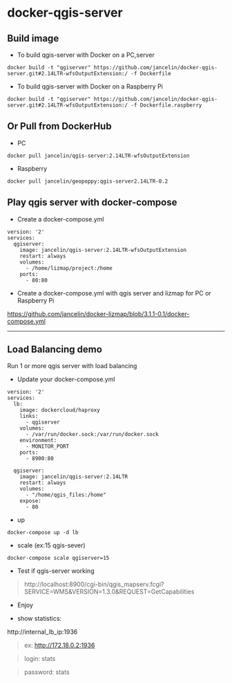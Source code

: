 # docker-qgis-server


Build image
-----------

* To build qgis-server with Docker on a PC,server

```
docker build -t "qgiserver" https://github.com/jancelin/docker-qgis-server.git#2.14LTR-wfsOutputExtension:/ -f Dockerfile
```

* To build qgis-server with Docker on a Raspberry Pi

```
docker build -t "qgiserver" https://github.com/jancelin/docker-qgis-server.git#2.14LTR-wfsOutputExtension:/ -f Dockerfile.raspberry
```

Or Pull from DockerHub
----------------------

* PC
```
docker pull jancelin/qgis-server:2.14LTR-wfsOutputExtension
```

* Raspberry

```
docker pull jancelin/geopoppy:qgis-server2.14LTR-0.2
```



Play qgis server with docker-compose
------------------------------------------
* Create a docker-compose.yml

```
version: '2'
services:
  qgiserver:
    image: jancelin/qgis-server:2.14LTR-wfsOutputExtension
    restart: always
    volumes:
      - /home/lizmap/project:/home
    ports:
      - 80:80
```


* Create a docker-compose.yml with qgis server and lizmap for PC or Raspberry Pi

https://github.com/jancelin/docker-lizmap/blob/3.1.1-0.1/docker-compose.yml


----------------------------------------

Load Balancing demo
-------------------

Run 1 or more qgis server with load balancing

* Update your docker-compose.yml

```
version: '2'
services:
  lb:
    image: dockercloud/haproxy
    links:
      - qgiserver
    volumes:
      - /var/run/docker.sock:/var/run/docker.sock
    environment:
      - MONITOR_PORT
    ports:
      - 8900:80
      
  qgiserver:
    image: jancelin/qgis-server:2.14LTR
    restart: always
    volumes:
      - "/home/qgis_files:/home"
    expose:
      - 80
```

* up

```
docker-compose up -d lb
```

* scale (ex:15 qgis-sever)

```
docker-compose scale qgiserver=15
```

* Test if qgis-server working

> http://localhost:8900/cgi-bin/qgis_mapserv.fcgi?SERVICE=WMS&VERSION=1.3.0&REQUEST=GetCapabilities

* Enjoy

* show statistics:

http://internal_lb_ip:1936

>ex: http://172.18.0.2:1936

> login: stats

> password: stats



